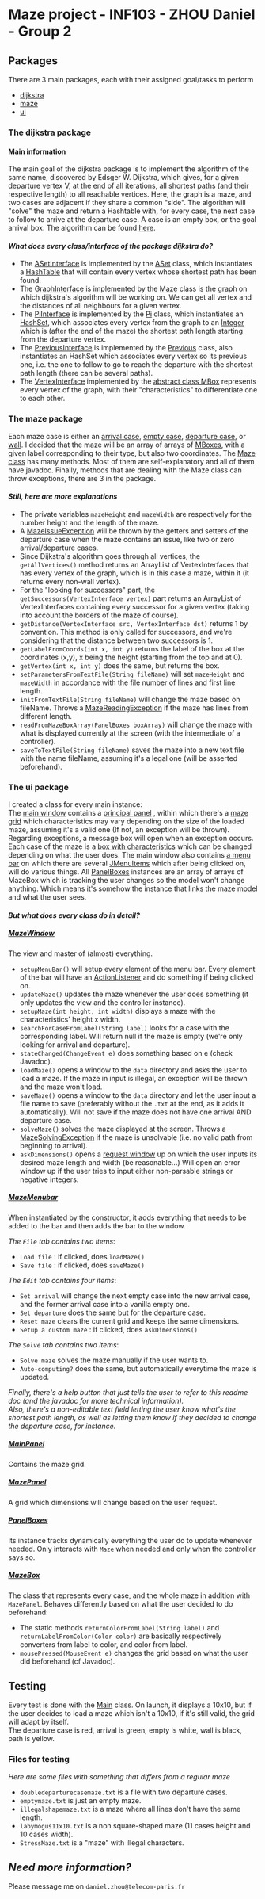 # Maze project - INF103 - ZHOU Daniel - Group 2

## Packages

There are 3 main packages, each with their assigned goal/tasks to perform

- [dijkstra](https://gitlab.telecom-paris.fr/2021INF103/groupe2/zhou-daniel/-/tree/master/src/dijkstra)
- [maze](https://gitlab.telecom-paris.fr/2021INF103/groupe2/zhou-daniel/-/tree/master/src/maze)
- [ui](https://gitlab.telecom-paris.fr/2021INF103/groupe2/zhou-daniel/-/tree/master/src/ui)

### The dijkstra package

#### Main information
The main goal of the dijkstra package is to implement the algorithm of the same name, discovered by Edsger W. Dijkstra,
which gives, for a given departure vertex V, at the end of all iterations, all shortest paths (and their respective length) 
to all reachable vertices.
Here, the graph is a maze, and two cases are adjacent if they share a common "side".
The algorithm will "solve" the maze and return a Hashtable with, for every case, the next case to follow to arrive at 
the departure case. A case is an empty box, or the goal arrival box.
The algorithm can be found [here](https://gitlab.telecom-paris.fr/2021INF103/groupe2/zhou-daniel/-/blob/master/src/dijkstra/dijkstra.java).

#### *What does every class/interface of the package dijkstra do?*

- The [ASetInterface](https://gitlab.telecom-paris.fr/2021INF103/groupe2/zhou-daniel/-/blob/master/src/dijkstra/ASetInterface.java) is implemented by the [ASet](https://gitlab.telecom-paris.fr/2021INF103/groupe2/zhou-daniel/-/blob/master/src/dijkstra/ASet.java) 
class, which instantiates a [HashTable](https://docs.oracle.com/javase/7/docs/api/java/util/HashSet.html) that will contain every vertex whose shortest path has been found.
- The [GraphInterface](https://gitlab.telecom-paris.fr/2021INF103/groupe2/zhou-daniel/-/blob/master/src/dijkstra/GraphInterface.java) is implemented by the [Maze](https://gitlab.telecom-paris.fr/2021INF103/groupe2/zhou-daniel/-/blob/master/src/maze/Maze.java) class is the graph on which dijkstra's algorithm will be working on. We can get all vertex and the distances of all neighbours for a given vertex.
- The [PiInterface](https://gitlab.telecom-paris.fr/2021INF103/groupe2/zhou-daniel/-/blob/master/src/dijkstra/PiInterface.java) is implemented by the [Pi](https://gitlab.telecom-paris.fr/2021INF103/groupe2/zhou-daniel/-/blob/master/src/dijkstra/Pi.java) class, 
which instantiates an [HashSet](https://docs.oracle.com/javase/8/docs/api/java/util/Hashtable.html), which associates every vertex from the graph to an [Integer](https://docs.oracle.com/javase/7/docs/api/java/lang/Integer.html) which is (after the end of the maze) the shortest path length starting from the departure vertex.
- The [PreviousInterface](https://gitlab.telecom-paris.fr/2021INF103/groupe2/zhou-daniel/-/blob/master/src/dijkstra/PreviousInterface.java) is implemented by the [Previous](https://gitlab.telecom-paris.fr/2021INF103/groupe2/zhou-daniel/-/blob/master/src/dijkstra/Previous.java) class,
also instantiates an HashSet  which associates every vertex so its previous one, i.e. the one to follow to go to reach the departure with the shortest path length (there can be several paths).
- The [VertexInterface](https://gitlab.telecom-paris.fr/2021INF103/groupe2/zhou-daniel/-/blob/master/src/dijkstra/VertexInterface.java) implemented by the [abstract class MBox](https://gitlab.telecom-paris.fr/2021INF103/groupe2/zhou-daniel/-/blob/master/src/maze/MBox.java)
represents every vertex of the graph, with their "characteristics" to differentiate one to each other.

### The maze package

Each maze case is either an [arrival case](https://gitlab.telecom-paris.fr/2021INF103/groupe2/zhou-daniel/-/blob/master/src/maze/ABox.java), [empty case](https://gitlab.telecom-paris.fr/2021INF103/groupe2/zhou-daniel/-/blob/master/src/maze/EBox.java), [departure case](https://gitlab.telecom-paris.fr/2021INF103/groupe2/zhou-daniel/-/blob/master/src/maze/DBox.java), or [wall](https://gitlab.telecom-paris.fr/2021INF103/groupe2/zhou-daniel/-/blob/master/src/maze/WBox.java). I decided that the maze will be an array of arrays of [MBoxes](https://gitlab.telecom-paris.fr/2021INF103/groupe2/zhou-daniel/-/blob/master/src/maze/MBox.java), with a given label corresponding to their type, but also two coordinates. 
The [Maze class](https://gitlab.telecom-paris.fr/2021INF103/groupe2/zhou-daniel/-/blob/master/src/maze/Maze.java) has many methods. Most of them are self-explanatory and all of them have javadoc.
Finally, methods that are dealing with the Maze class can throw exceptions, there are 3 in the package.

#### *Still, here are more explanations*

- The private variables `mazeHeight` and `mazeWidth` are respectively for the number height and the length of the maze.
- A [MazeIssueException](https://gitlab.telecom-paris.fr/2021INF103/groupe2/zhou-daniel/-/blob/master/src/maze/MazeIssueException.java) will be thrown by the getters and setters of the departure case
when the maze contains an issue, like two or zero arrival/departure cases.
- Since Dijkstra's algorithm goes through all vertices, the `getAllVertices()` method returns an ArrayList of VertexInterfaces that has every vertex of the graph, which is in this case a maze, within it (it returns every non-wall vertex).
- For the "looking for successors" part, the `getSuccessors(VertexInterface vertex)` part returns an ArrayList of VertexInterfaces containing every successor for a given vertex (taking into account the borders of the maze of course).
- ``getDistance(VertexInterface src, VertexInterface dst)`` returns 1 by convention. This method is only called for successors, and we're considering that the distance between two successors is 1.
- ``getLabelFromCoords(int x, int y)`` returns the label of the box at the coordinates (x,y), x being the height (starting from the top and at 0).
- ``getVertex(int x, int y)`` does the same, but returns the box.
- ``setParametersFromTextFile(String fileName)`` will set `mazeHeight` and `mazeWidth` in accordance with the file number of lines and first line length.
- ``initFromTextFile(String fileName)`` will change the maze based on fileName. Throws a [MazeReadingException](https://gitlab.telecom-paris.fr/2021INF103/groupe2/zhou-daniel/-/blob/master/src/maze/MazeReadingException.java) if the maze has lines from different length.
- ``readFromMazeBoxArray(PanelBoxes boxArray)`` will change the maze with what is displayed currently at the screen (with the intermediate of a controller).
- ``saveToTextFile(String fileName)`` saves the maze into a new text file with the name fileName, assuming it's a legal one (will be asserted beforehand).

### The ui package

I created a class for every main instance:\
The [main window](https://gitlab.telecom-paris.fr/2021INF103/groupe2/zhou-daniel/-/blob/master/src/ui/MazeWindow.java) 
contains a [principal panel](https://gitlab.telecom-paris.fr/2021INF103/groupe2/zhou-daniel/-/blob/master/src/ui/MainPanel.java)
, within which there's a [maze grid](https://gitlab.telecom-paris.fr/2021INF103/groupe2/zhou-daniel/-/blob/master/src/ui/MazePanel.java) 
which characteristics may vary depending on the size of the loaded maze, assuming it's a valid one (If not, an exception will be thrown).
Regarding exceptions, a message box will open when an exception occurs.
Each case of the maze is a [box with characteristics](https://gitlab.telecom-paris.fr/2021INF103/groupe2/zhou-daniel/-/blob/master/src/ui/MazeBox.java) 
which can be changed depending on what the user does.
The main window also contains [a menu bar](https://gitlab.telecom-paris.fr/2021INF103/groupe2/zhou-daniel/-/blob/master/src/ui/MazeMenuBar.java) 
on which there are several [JMenuItems](https://docs.oracle.com/javase/7/docs/api/javax/swing/JMenuItem.html) 
which after being clicked on, will do various things.
All [PanelBoxes](https://gitlab.telecom-paris.fr/2021INF103/groupe2/zhou-daniel/-/blob/master/src/ui/PanelBoxes.java) 
instances are an array of arrays of MazeBox which is tracking the user changes so the model won't change anything.
Which means it's somehow the instance that links the maze model and what the user sees.

#### *But what does every class do in detail?*

##### [MazeWindow](https://gitlab.telecom-paris.fr/2021INF103/groupe2/zhou-daniel/-/blob/master/src/ui/MazeWindow.java)
The view and master of (almost) everything.
- ``setupMenuBar()`` will setup every element of the menu bar. Every element of the bar will have an [ActionListener](https://docs.oracle.com/javase/7/docs/api/java/awt/event/ActionListener.html) and do something if being clicked on.
- ``updateMaze()`` updates the maze whenever the user does something (it only updates the view and the controller instance).
- ``setupMaze(int height, int width)`` displays a maze with the characteristics' height x width.
- ``searchForCaseFromLabel(String label)`` looks for a case with the corresponding label. Will return null if the maze is empty (we're only looking for arrival and departure).
- ``stateChanged(ChangeEvent e)`` does something based on e (check Javadoc).
- ``loadMaze()`` opens a window to the `data` directory and asks the user to load a maze. If the maze in input is illegal, an exception will be thrown and the maze won't load.
- ``saveMaze()`` opens a window to the ``data`` directory and let the user input a file name to save (preferably without the ``.txt`` at the end, as it adds it automatically). Will not save if the maze does not have one arrival AND departure case.
- ``solveMaze()`` solves the maze displayed at the screen. Throws a [MazeSolvingException](https://gitlab.telecom-paris.fr/2021INF103/groupe2/zhou-daniel/-/blob/master/src/maze/MazeSolvingException.java) if the maze is unsolvable (i.e. no valid path from beginning to arrival).
- ``askDimensions()`` opens a [request window](https://docs.oracle.com/javase/7/docs/api/javax/swing/JOptionPane.html) up on which the user inputs its desired maze length and width (be reasonable...)
  Will open an error window up if the user tries to input either non-parsable strings or negative integers.

##### [MazeMenubar](https://gitlab.telecom-paris.fr/2021INF103/groupe2/zhou-daniel/-/blob/master/src/ui/MazeMenuBar.java)
When instantiated by the constructor, it adds everything that needs to be added to the bar and then adds the bar to the window.

*The ``File`` tab contains two items*:
- ``Load file`` : if clicked, does ``loadMaze()``
- ``Save file`` : if clicked, does ``saveMaze()``

<a></a>

*The ``Edit`` tab contains four items*:

- ``Set arrival`` will change the next empty case into the new arrival case, and the former arrival case into a vanilla empty one.
- ``Set departure`` does the same but for the departure case.
- ``Reset maze`` clears the current grid and keeps the same dimensions.
- ``Setup a custom maze`` : if clicked, does ``askDimensions()``

<a></a>

*The ``Solve`` tab contains two items*:

- ``Solve maze`` solves the maze manually if the user wants to.
- ``Auto-computing?`` does the same, but automatically everytime the maze is updated.


*Finally, there's a help button that just tells the user to refer to this readme doc (and the javadoc for more technical information).*\
*Also, there's a non-editable text field letting the user know what's the shortest path length, as well as letting them know if they decided to change the departure case, for instance.*


##### [MainPanel](https://gitlab.telecom-paris.fr/2021INF103/groupe2/zhou-daniel/-/blob/master/src/ui/MainPanel.java)
Contains the maze grid.

##### [MazePanel](https://gitlab.telecom-paris.fr/2021INF103/groupe2/zhou-daniel/-/blob/master/src/ui/MazePanel.java)
A grid which dimensions will change based on the user request.

##### [PanelBoxes](https://gitlab.telecom-paris.fr/2021INF103/groupe2/zhou-daniel/-/blob/master/src/ui/PanelBoxes.java)
Its instance tracks dynamically everything the user do to update whenever needed. Only interacts with `Maze` when needed and only when the controller says so.

##### [MazeBox](https://gitlab.telecom-paris.fr/2021INF103/groupe2/zhou-daniel/-/blob/master/src/ui/MazeBox.java)
The class that represents every case, and the whole maze in addition with ``MazePanel``. Behaves differently based on what the user decided to do beforehand:
- The static methods ``returnColorFromLabel(String label)`` and ``returnLabelFromColor(Color color)`` are basically respectively converters from label to color, and color from label.
- ``mousePressed(MouseEvent e)`` changes the grid based on what the user did beforehand (cf Javadoc).

## Testing

Every test is done with the [Main](https://gitlab.telecom-paris.fr/2021INF103/groupe2/zhou-daniel/-/blob/master/src/WindowTest.java) class.
On launch, it displays a 10x10, but if the user decides to load a maze which isn't a 10x10, if it's still valid, 
the grid will adapt by itself.\
The departure case is red, arrival is green, empty is white, wall is black, path is yellow.

### Files for testing
*Here are some files with something that differs from a regular maze*
- ``doubledeparturecasemaze.txt`` is a file with two departure cases.
- ``emptymaze.txt`` is just an empty maze.
- ``illegalshapemaze.txt`` is a maze where all lines don't have the same length.
- ``labymogus11x10.txt`` is a non square-shaped maze (11 cases height and 10 cases width).
- ``StressMaze.txt`` is a "maze" with illegal characters.

## *Need more information?*

Please message me on ``daniel.zhou@telecom-paris.fr``
